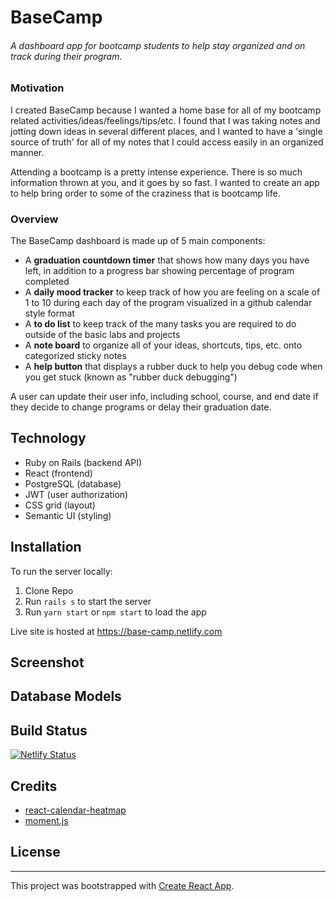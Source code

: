# BaseCamp

###### A dashboard app for bootcamp students to help stay organized and on track during their program.

### Motivation

I created BaseCamp because I wanted a home base for all of my bootcamp related activities/ideas/feelings/tips/etc. I found that I was taking notes and jotting down ideas in several different places, and I wanted to have a 'single source of truth' for all of my notes that I could access easily in an organized manner.

Attending a bootcamp is a pretty intense experience. There is so much information thrown at you, and it goes by so fast. I wanted to create an app to help bring order to some of the craziness that is bootcamp life.

### Overview

The BaseCamp dashboard is made up of 5 main components:
- A **graduation countdown timer** that shows how many days you have left, in addition to a progress bar showing percentage of program completed
- A **daily mood tracker** to keep track of how you are feeling on a scale of 1 to 10 during each day of the program visualized in a github calendar style format
- A **to do list** to keep track of the many tasks you are required to do outside of the basic labs and projects
- A **note board** to organize all of your ideas, shortcuts, tips, etc. onto categorized sticky notes
- A **help button** that displays a rubber duck to help you debug code when you get stuck (known as "rubber duck debugging")

A user can update their user info, including school, course, and end date if they decide to change programs or delay their graduation date.


## Technology
- Ruby on Rails (backend API)
- React (frontend)
- PostgreSQL (database)
- JWT (user authorization)
- CSS grid (layout)
- Semantic UI (styling)

## Installation

To run the server locally:
1. Clone Repo
2. Run `rails s` to start the server
3. Run `yarn start` or `npm start` to load the app

Live site is hosted at https://base-camp.netlify.com

## Screenshot

## Database Models







## Build Status

[![Netlify Status](https://api.netlify.com/api/v1/badges/f0d06cf3-0ec7-4d07-a570-2cbc67d5215f/deploy-status)](https://app.netlify.com/sites/base-camp/deploys)

## Credits

- [react-calendar-heatmap](https://github.com/kevinsqi/react-calendar-heatmap)
- [moment.js](https://momentjs.com/)

## License



---
This project was bootstrapped with [Create React App](https://github.com/facebook/create-react-app).

